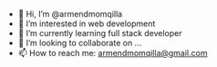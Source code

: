 - 👋 Hi, I’m @armendmomqilla
- 👀 I’m interested in web development
- 🌱 I’m currently learning full stack developer
- 💞️ I’m looking to collaborate on ...
- 📫 How to reach me: armendmomqilla@gmail.com

<!---
armendmomqilla/armendmomqilla is a ✨ special ✨ repository because its `README.md` (this file) appears on your GitHub profile.
You can click the Preview link to take a look at your changes.
--->

